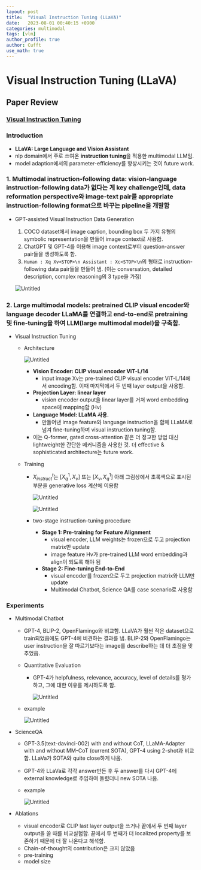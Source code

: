 ```yaml
---
layout: post
title:  "Visual Instruction Tuning (LLaVA)"
date:   2023-08-01 00:40:15 +0900
categories: multimodal
tags: [vlm]
author_profile: true
author: Cufft
use_math: true
---
```


# Visual Instruction Tuning (LLaVA)

## Paper Review

### [Visual Instruction Tuning](https://arxiv.org/abs/2304.08485)

### Introduction
- **LLaVA: Large Language and Vision Assistant**
- nlp domain에서 주로 쓰여온 **instruction tuning**을 적용한 multimodal LLM임.
- model adaption에서의 parameter-efficiency를 향상시키는 것이 future work.
### 1. **Multimodal instruction-following data**: vision-language instruction-following data가 없다는 게 key challenge인데, data reformation perspective와 image-text pair를 appropriate instruction-following format으로 바꾸는 pipeline을 개발함
- GPT-assisted Visual Instruction Data Generation
    1. COCO dataset에서 image caption, bounding box 두 가지 유형의 symbolic representation을 만들어 image context로 사용함. 
    2. ChatGPT 및 GPT-4를 이용해 image context로부터 question-answer pair들을 생성하도록 함.
    3. `Human : Xq Xv<STOP>\n Assistant : Xc<STOP>\n`의 형태로 instruction-following data pair들을 만들어 냄. (이는 conversation, detailed description, complex reasoning의 3 type을 가짐)

    ![Untitled](https://agency301.github.io/assets/img/LLaVA/Untitled.png)

### 2. **Large multimodal models**: pretrained CLIP visual encoder와 language decoder LLaMA를 연결하고 end-to-end로 pretraining 및 fine-tuning을 하여 LLM(large multimodal model)을 구축함.
- Visual Instruction Tuning
    - Architecture

        ![Untitled](https://agency301.github.io/assets/img/LLaVA/Untitled%201.png)

        - **Vision Encoder: CLIP visual encoder ViT-L/14**
            - input image Xv는 pre-trained CLIP visual encoder ViT-L/14에서 encoding함. 이때 마지막에서 두 번째 layer output을 사용함.
        - **Projection Layer: linear layer**
            - vision encoder output을 linear layer를 거쳐 word embedding space에 mapping함 (Hv)
        - **Language Model: LLaMA 사용.**
            - 만들어낸 image feature와 language instruction을 함께 LLaMA로 넘겨 fine-tuning하며 visual instruction tuning함.
        - 이는 Q-former, gated cross-attention 같은 더 정교한 방법 대신 lightweight한 간단한 메커니즘을 사용한 것. 더 effective & sophisticated architecture는 future work.
    - Training
        - $X^t_{instruct}$는 $[X^1_q, X_v]$  또는 $[X_v, X^1_q]$  아래 그림상에서 초록색으로 표시된 부분을 generative loss 계산에 이용함

            ![Untitled](https://agency301.github.io/assets/img/LLaVA/Untitled%202.png)

            ![Untitled](https://agency301.github.io/assets/img/LLaVA/Untitled%203.png)

        - two-stage instruction-tuning procedure
            - **Stage 1: Pre-training for Feature Alignment**
                - visual encoder, LLM weights는 frozen으로 두고 projection matrix만 update
                - image feature Hv가 pre-trained LLM word embedding과 align이 되도록 해야 됨
            - **Stage 2: Fine-tuning End-to-End**
                - visual encoder를 frozen으로 두고 projection matrix와 LLM만 update
                - Multimodal Chatbot, Science QA를 case scenario로 사용함
### Experiments
- Multimodal Chatbot
    - GPT-4, BLIP-2, OpenFlamingo와 비교함. LLaVA가 훨씬 작은 dataset으로 train되었음에도 GPT-4에 비견하는 결과를 냄. BLIP-2와 OpenFlamingo는 user instruction을 잘 따르기보다는 image를 describe하는 데 더 초점을 맞추었음.
    - Quantitative Evaluation
        - GPT-4가 helpfulness, relevance, accuracy, level of details를 평가하고, 그에 대한 이유를 제시하도록 함.

            ![Untitled](https://agency301.github.io/assets/img/LLaVA/Untitled%204.png)

    - example

        ![Untitled](https://agency301.github.io/assets/img/LLaVA/Untitled%205.png)

- ScienceQA
    - GPT-3.5(text-davinci-002) with and without CoT, LLaMA-Adapter with and without MM-CoT (current SOTA), GPT-4 using 2-shot과 비교함. LLaVa가 SOTA와 quite close하게 나옴.
    - GPT-4와 LLaVa로 각각 answer만든 후 두 answer를 다시 GPT-4에 external knowledge로 주입하여 돌렸더니 new SOTA 나옴.
    - example

        ![Untitled](https://agency301.github.io/assets/img/LLaVA/Untitled%206.png)

- Ablations
    - visual encoder로 CLIP last layer output을 쓰거나 끝에서 두 번째 layer output을 쓸 때를 비교실험함. 끝에서 두 번째가 더 localized property를 보존하기 때문에 더 잘 나온다고 해석함.
    - Chain-of-thought의 contribution은 크지 않았음
    - pre-training
    - model size